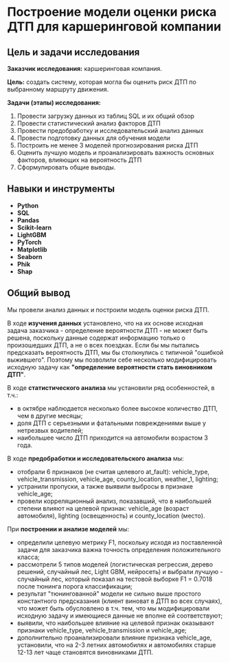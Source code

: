 # Построение модели оценки риска ДТП для каршеринговой компании

## Цель и задачи исследования

**Заказчик исследования:** каршеринговая компания.

**Цель:** создать систему, которая могла бы оценить риск ДТП по выбранному маршруту движения.

**Задачи (этапы) исследования:**
1. Провести загрузку данных из таблиц SQL и их общий обзор
2. Провести статистический анализ факторов ДТП
3. Провести предобработку и исследовательский анализ данных
4. Провести подготовку данных для обучения модели
5. Построить не менее 3 моделей прогнозирования риска ДТП
6. Оценить лучшую модель и проанализировать важность основных факторов, влияющих на вероятность ДТП
7. Сформулировать общие выводы.

## Навыки и инструменты

- **Python**
- **SQL**
- **Pandas**
- **Scikit-learn**
- **LightGBM**
- **PyTorch**
- **Matplotlib**
- **Seaborn**
- **Phik**
- **Shap**

## Общий вывод

Мы провели анализ данных и построили модель оценки риска ДТП.

В ходе **изучения данных** установлено, что на их основе исходная задача заказчика - определение вероятности ДТП - не может быть решена, поскольку данные содержат информацию только о произошедших ДТП, а не о всех поездках. Если бы мы пытались предсказать вероятность ДТП, мы бы столкнулись с типичной "ошибкой выжившего". Поэтому мы позволили себе несколько модифицировать исходную задачу как **"определение вероятности стать виновником ДТП"**.

В ходе **статистического анализа** мы установили ряд особенностей, в т.ч.:
- в октябре наблюдается несколько более высокое количество ДТП, чем в другие месяцы;
- доля ДТП с серьезными и фатальными повреждениями выше у нетрезвых водителей;
- наибольшее число ДТП приходится на автомобили возрастом 3 года.

В ходе **предобработки и исследовательского анализа** мы:
- отобрали 6 признаков (не считая целевого at_fault): vehicle_type, vehicle_transmission, vehicle_age, county_location, weather_1, lighting;
- устранили пропуски, а также выявили выбросы в признаке vehicle_age;
- провели корреляционный анализ, показавший, что в наибольшей степени влияют на целевой признак: vehicle_age (возраст автомобиля), lighting (освещенность) и county_location (место).

При **построении и анализе моделей** мы:
- определили целевую метрику F1, поскольку исходя из поставленной задачи для заказчика важна точность определения положительного класса;
- рассмотрели 5 типов моделей (логистическая регрессия, дерево решений, случайный лес, Light GBM, нейросеть) и выбрали лучшую - случайный лес, который показал на тестовой выборке F1 = 0.7018 после тюнинга порога классификации;
- результат "тюнингованной" модели не сильно выше простого константного предсказания (клиент виноват в ДТП во всех случаях), что может быть обусловлено в т.ч. тем, что мы модифицировали исходную задачу и имеющиеся данные не вполне ей соответствуют;
- выявили, что наибольшее влияние на целевой признак оказывают признаки vehicle_type, vehicle_transmission и vehicle_age;
- дополнительно проанализировали влияние признака vehicle_age, установили, что на 2-3 летних автомобилях и автомобилях старше 12-13 лет чаще становятся виновниками ДТП.
